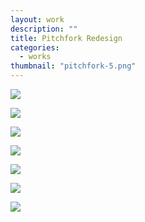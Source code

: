 ```yaml
---
layout: work
description: ""
title: Pitchfork Redesign
categories:
  - works
thumbnail: "pitchfork-5.png"
---
```


![](/img/pitchfork-1.png)

![](/img/pitchfork-2.png)

![](/img/pitchfork-3.png)

![](/img/pitchfork-4.png)

![](/img/pitchfork-5.png)

![](/img/pitchfork-6.png)

![](/img/pitchfork-7.png)

